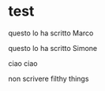 # test
questo lo ha scritto Marco

questo lo ha scritto Simone

ciao ciao

non scrivere filthy things
